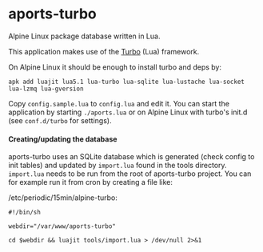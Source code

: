 # aports-turbo

Alpine Linux package database written in Lua.

This application makes use of the [Turbo](https://turbo.readthedocs.io) (Lua) framework.

On Alpine Linux it should be enough to install turbo and deps by: 

```
apk add luajit lua5.1 lua-turbo lua-sqlite lua-lustache lua-socket lua-lzmq lua-gversion
```

Copy `config.sample.lua` to `config.lua` and edit it.
You can start the application by starting `./aports.lua` or on Alpine Linux with turbo's init.d (see `conf.d/turbo` for settings).

#### Creating/updating the database

aports-turbo uses an SQLite database which is generated (check config to init tables) and updated by `import.lua` found in the tools directory. `import.lua` needs to be run from the root of aports-turbo project. You can for example run it from cron by creating a file like:

/etc/periodic/15min/alpine-turbo:

```shell
#!/bin/sh

webdir="/var/www/aports-turbo"

cd $webdir && luajit tools/import.lua > /dev/null 2>&1
```
